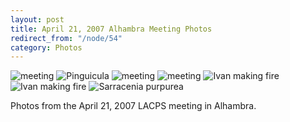 ```yaml
---
layout: post
title: April 21, 2007 Alhambra Meeting Photos
redirect_from: "/node/54"
category: Photos
---
```


<img src="https://lacps.net/sites/default/files/styles/large/public/meeting_photos/_MG_2421.jpg"  alt="meeting" />

<img src="https://lacps.net/sites/default/files/styles/large/public/meeting_photos/_MG_2422.jpg"  alt="Pinguicula" />

<img src="https://lacps.net/sites/default/files/styles/large/public/meeting_photos/_MG_2423.jpg"  alt="meeting" />

<img src="https://lacps.net/sites/default/files/styles/large/public/meeting_photos/_MG_2427.jpg"  alt="meeting" />

<img src="https://lacps.net/sites/default/files/styles/large/public/meeting_photos/_MG_2432.jpg"  alt="Ivan making fire" />

<img src="https://lacps.net/sites/default/files/styles/large/public/meeting_photos/_MG_2465.jpg"  alt="Ivan making fire" />

<img src="https://lacps.net/sites/default/files/styles/large/public/meeting_photos/_MG_2478.jpg"  alt="Sarracenia purpurea" />

Photos from the April 21, 2007 LACPS meeting in Alhambra.
